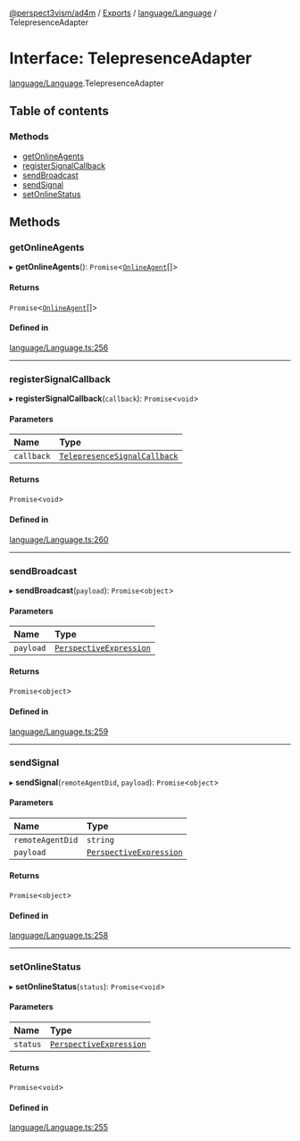 [@perspect3vism/ad4m](../README.md) / [Exports](../modules.md) / [language/Language](../modules/language_Language.md) / TelepresenceAdapter

# Interface: TelepresenceAdapter

[language/Language](../modules/language_Language.md).TelepresenceAdapter

## Table of contents

### Methods

- [getOnlineAgents](language_Language.TelepresenceAdapter.md#getonlineagents)
- [registerSignalCallback](language_Language.TelepresenceAdapter.md#registersignalcallback)
- [sendBroadcast](language_Language.TelepresenceAdapter.md#sendbroadcast)
- [sendSignal](language_Language.TelepresenceAdapter.md#sendsignal)
- [setOnlineStatus](language_Language.TelepresenceAdapter.md#setonlinestatus)

## Methods

### getOnlineAgents

▸ **getOnlineAgents**(): `Promise`<[`OnlineAgent`](../classes/language_Language.OnlineAgent.md)[]\>

#### Returns

`Promise`<[`OnlineAgent`](../classes/language_Language.OnlineAgent.md)[]\>

#### Defined in

[language/Language.ts:256](https://github.com/perspect3vism/ad4m/blob/d9ddd7e2/core/src/language/Language.ts#L256)

___

### registerSignalCallback

▸ **registerSignalCallback**(`callback`): `Promise`<`void`\>

#### Parameters

| Name | Type |
| :------ | :------ |
| `callback` | [`TelepresenceSignalCallback`](../modules/language_Language.md#telepresencesignalcallback) |

#### Returns

`Promise`<`void`\>

#### Defined in

[language/Language.ts:260](https://github.com/perspect3vism/ad4m/blob/d9ddd7e2/core/src/language/Language.ts#L260)

___

### sendBroadcast

▸ **sendBroadcast**(`payload`): `Promise`<`object`\>

#### Parameters

| Name | Type |
| :------ | :------ |
| `payload` | [`PerspectiveExpression`](../classes/perspectives_Perspective.PerspectiveExpression.md) |

#### Returns

`Promise`<`object`\>

#### Defined in

[language/Language.ts:259](https://github.com/perspect3vism/ad4m/blob/d9ddd7e2/core/src/language/Language.ts#L259)

___

### sendSignal

▸ **sendSignal**(`remoteAgentDid`, `payload`): `Promise`<`object`\>

#### Parameters

| Name | Type |
| :------ | :------ |
| `remoteAgentDid` | `string` |
| `payload` | [`PerspectiveExpression`](../classes/perspectives_Perspective.PerspectiveExpression.md) |

#### Returns

`Promise`<`object`\>

#### Defined in

[language/Language.ts:258](https://github.com/perspect3vism/ad4m/blob/d9ddd7e2/core/src/language/Language.ts#L258)

___

### setOnlineStatus

▸ **setOnlineStatus**(`status`): `Promise`<`void`\>

#### Parameters

| Name | Type |
| :------ | :------ |
| `status` | [`PerspectiveExpression`](../classes/perspectives_Perspective.PerspectiveExpression.md) |

#### Returns

`Promise`<`void`\>

#### Defined in

[language/Language.ts:255](https://github.com/perspect3vism/ad4m/blob/d9ddd7e2/core/src/language/Language.ts#L255)
